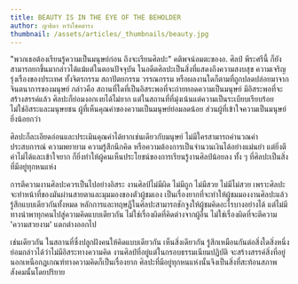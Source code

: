 ```yaml
---
title: BEAUTY IS IN THE EYE OF THE BEHOLDER
author: ญาธิดา หวังโชคดำรง
thumbnail: /assets/articles/_thumbnails/beauty.jpg
---
```


"พวกเธอต้องเรียนรู้ความเป็นมนุษย์ก่อน ถึงจะเรียนศิลปะ" คติพจน์อมตะของอ.
ศิลป์ พีระศรีนี้ ก็ยังสามารถยกขึ้นมากล่าวได้แม้แต่ในตอนปัจจุบัน
ในอดีตศิลปะเป็นสิ่งที่แสดงถึงความสงบสุข ความเจริญรุ่งเรืองของประเทศ
ทั้งจิตรกรรม สถาปัตยกรรม วรรณกรรม
หรือผลงานใดก็ตามที่ถูกปลดปล่อยมาจากจินตนาการของมนุษย์ กล่าวคือ
สถานที่ใดที่เป็นอิสระพอที่จะถ่ายทอดความเป็นมนุษย์
มีอิสระพอที่จะสร้างสรรค์แล้ว ศิลปะก็ย่อมงอกเงยได้ไม่ยาก
แต่ในสถานที่ที่มุ่งเน้นแต่ความเป็นระเบียบเรียบร้อย ไม่ใช่อิสระและมนุษยชน
ผู้ที่เห็นคุณค่าของความเป็นมนุษย์ย่อมลดน้อย
ส่วนผู้ที่เข้าใจความเป็นมนุษย์ยิ่งน้อยกว่า

ศิลปะก็ละเอียดอ่อนและประเมินคุณค่าได้ยากเช่นเดียวกับมนุษย์
ไม่มีใครสามารถคำนวณค่าประสบการณ์ ความพยายาม ความรู้สึกนึกคิด
หรือความต้องการเป็นจำนวนเงินได้อย่างแม่นยำ
แต่ยิ่งตีค่าไม่ได้และเข้าใจยาก
ก็ยิ่งทำให้ผู้คนเห็นประโยชน์ของการเรียนรู้งานศิลป์น้อยลง ทั้ง ๆ
ที่ศิลปะเป็นสิ่งที่มีอยู่ทุกหนแห่ง

การตีความงานศิลปะควรเป็นไปอย่างอิสระ งานศิลป์ไม่มีผิด ไม่มีถูก ไม่มีสวย
ไม่มีไม่สวย เพราะศิลปะจะทำหน้าที่ของมันผ่านสายตาและมุมมองของตัวผู้ชมเอง
เป็นเรื่องยากที่จะทำให้ผู้ชมมองงานศิลปะแล้วรู้สึกแบบเดียวกันทั้งหมด
หลักการและทฤษฎีในศิลปะสามารถชักจูงให้ผู้ชมคิดอะไรบางอย่างได้
แต่ไม่มีทางนำพาทุกคนไปสู่ความคิดแบบเดียวกัน
ไม่ใช่เรื่องผิดที่คิดต่างจากผู้อื่น ไม่ใช่เรื่องผิดที่จะตีความ
'ความสวยงาม' แตกต่างออกไป

เช่นเดียวกัน ในสถานที่ซึ่งปลูกฝังคนให้คิดแบบเดียวกัน เห็นสิ่งเดียวกัน
รู้สึกเหมือนกันต่อสิ่งใดสิ่งหนึ่ง ย่อมกล่าวได้ว่าไม่มีอิสระทางความคิด
งานศิลป์ที่อยู่แต่ในกรอบธรรมเนียมปฏิบัติ
จะสร้างสรรค์สิ่งที่อยู่นอกเหนือกฏเกณฑ์ทางความคิดก็เป็นเรื่องยาก
ศิลปะที่มีอยู่ทุกหนแห่งนั้นจึงเป็นสิ่งที่สะท้อนสภาพสังคมนั้นโดยปริยาย
